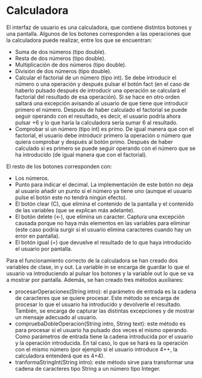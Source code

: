 # Calculadora
El interfaz de usuario es una calculadora, que contiene distintos botones y una pantalla. Algunos de los botones corresponden a las operaciones que la calculadora puede realizar, entre los que se encuentran:
*	Suma de dos números (tipo double).
*	Resta de dos números (tipo double).
*	Multiplicación de dos números (tipo double).
*	División de dos números (tipo double).
*	Calcular el factorial de un número (tipo int). Se debe introducir el número o una operación y después pulsar el botón fact (en el caso de haberlo pulsado después de introducir una operación se calculará el factorial del resultado de esa operación). Si se hace en otro orden saltará una excepción avisando al usuario de que tiene que introducir primero el número. Después de haber calculado el factorial se puede seguir operando con el resultado, es decir, el usuario podría ahora pulsar +6 y lo que haría la calculadora sería sumar 6 al resultado.
*	Comprobar si un número (tipo int) es primo. De igual manera que con el factorial, el usuario debe introducir primero la operación o número que quiera comprobar y después al botón primo. Después de haber calculado si es primero se puede seguir operando con el número que se ha introducido (de igual manera que con el factorial).

El resto de los botones corresponden con:
*	Los números.
*	Punto para indicar el decimal. La implementación de este botón no deja al usuario añadir un punto si el número ya tiene uno (aunque el usuario pulse el botón este no tendrá ningún efecto).
*	El botón clear (C), que elimina el contenido de la pantalla y el contenido de las variables (que se explican más adelante).
*	El botón delete (<-), que elimina un caracter. Captura una excepción causada porque no haya más elementos en las variables para eliminar (este caso podría surgir si el usuario elimina caracteres cuando hay un error en pantalla).
*	El botón igual (=) que devuelve el resultado de lo que haya introducido el usuario por pantalla.

Para el funcionamiento correcto de la calculadora se han creado dos variables de clase, in y out. La variable in se encarga de guardar lo que el usuario va introduciendo al pulsar los botones y la variable out lo que se va a mostrar por pantalla.
Además, se han creado tres métodos auxiliares:
* procesarOperaciones(String intro): el parámetro de entrada es la cadena de caracteres que se quiere procesar. Este método se encarga de procesar lo que el usuario ha introducido y devolverle el resultado. También, se encarga de capturar las distintas excepciones y de mostrar un mensaje adecuado al usuario.
*	compruebaDobleOperacion(String intro, String text): este método es para procesar si el usuario ha pulsado dos veces el mismo operando. Como parámetros de entrada tiene la cadena introducida por el usuario y la operación introducida. En tal caso, lo que se hará es la operación con el mismo número (por ejemplo si el usuario introduce 4++, la calculadora entenderá que es 4+4).
*	tranformaStringInt(String intro): este método sirve para transformar una cadena de caracteres tipo String a un número tipo Integer.

